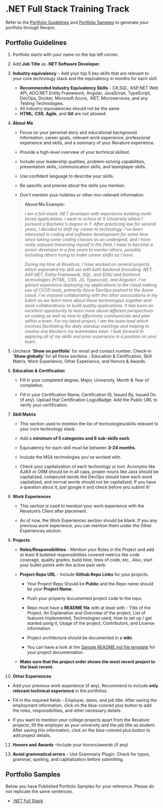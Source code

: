 
# .NET Full Stack Training Track

Refer to the [Portfolio Guidelines](./dotnet-guidelines.md#portfolio-guidelines) and [Portfolio Samples](./dotnet-guidelines.md#portfolio-samples) to generate your portfolio through Revpro.

## Portfolio Guidelines

1.  Portfolio starts with your name on the top left corner.
    
2.  Add **Job Title** as **.NET Software Developer**.
    
3.  **Industry equivalency** – Add your top 5 key skills that are relevant to your core technology stack and the equivalency in months for each skill.
	- **Recommended Industry Equivalency Skills** - C#,SQL, ASP.NET Web API, ADO.NET Entity Framework, Angular, JavaScript, TypeScript, DevOps, Docker, Microsoft Azure, .NET, Microservices, and any Testing Technologies.
	- All industry equivalencies should not be the same
	- **HTML**, **CSS**, **Agile**, and **Git** are not allowed.
    
5.  **About** **Me**
    
    -   Focus on your personal story and educational background information, career goals, relevant work experience, professional experience and skills, and a summary of your Revature experience.
        
    -   Provide a high-level overview of your technical skillset.
        
    -   Include your leadership qualities, problem-solving capabilities, presentation skills, communication skills, and teamplayer skills.
        
    -   Use confident language to describe your skills.
        
    -   Be specific and precise about the skills you mention.
        
    -   Don't mention your hobbies or other non-relevant information.
    
    > **About Me Example:**
    > 
    > _I am a full-stack .NET developer with experience building multi-tiered applications. I went to school at X University where I pursued a Bachelor’s degree in Y. After practicing law for several years, I decided to shift my career to technology. I've been interested in coding and software development for some time since taking some coding classes as an undergrad, and I have really enjoyed immersing myself in the field. I hope to become a senior developer in a few years to mentor others, possibly including others trying to make career shifts as I have._
    > 
    > _During my time at Revature, I have worked on several projects which expanded my skill set with both backend (including .NET, ASP.NET, Entity Framework, SQL, and SOA) and frontend technologies (HTML, CSS, JS, Typescript, and Angular). I've gained experience deploying my applications to the cloud making use of CI/CD tools, primarily Azure DevOps pushed to the Azure cloud. I've enjoyed collaborating with the other associations in my batch as we learn more about these technologies together and work collaboratively to build quality applications. It has been an excellent opportunity to learn more about different perspectives on coding as well as how to effectively communicate and plan within a team. For my latest project, I am the team lead which involves facilitating the daily standup meetings and helping to resolve any blockers my teammates have. I look forward to applying all of my skills and prior experience in a position on your team._

5.  Uncheck '**Show on portfolio**' for email and contact number. Check-in '**Show globally**' for all these sections - Education & Certification, Skill Matrix, Work Experience, Other Experience, and Honors & Awards.
    
6.  **Education &** **Certification**
    
    -   Fill in your completed degree, Major, University, Month & Year of completion.
        
    -   Fill in your Certification Name, Certification ID, Issued By, Issued On.(if any). Upload that Certification Logo/Badge. Add the Public URL to verify your certification.
        
7.  **Skill Matrix**
    
    -   This section used to mention the list of technologies/skills relevant to your core technology stack.
        
    -   Add a **minimum of 5 categories and 6 sub-skills each**.
        
    -   Equivalency for each skill must be between **3-24 months**.
        
    -   Include the MSA technologies you've worked with.
       
    -   Check your capitalization of each technology or tool. Acronyms like AJAX or ORM should be in all caps, proper nouns like Java should be capitalized, compound words like DevOps should have each word capitalized, and normal words should not be capitalized. If you have a question about it, just google it and check before you submit it!
        
8.  **Work** **Experiences**
    
    -   This section is used to mention your work experience with the Revature’s Client after placement.
        
    -   As of now, the Work Experiences section should be blank. If you any previous work experience, you can mention them under the Other Experiences section.
        
9.  **Projects**
    
    -   **Roles/Responsibilities** - Mention your Roles in the Project and add at least 8 bulleted responsibilities covered metrics like code coverage, quality grades, build time, lines of code, etc., Also, start your bullet points with the active past verb.
        
    -   **Project Repo URL** - Include **Github Repo Links** for your projects.
        
        -   Your Project Repo Should be **Public** and the Repo name should be your **Project Name**.
            
        -   Push your properly documented project code to the repo.
            
        -   Repo must have a **README file** with at least with - Title of the Project, An Explanation and Overview of the project, List of features implemented, Technologies used, How to set up / get started using it, Usage of the project, Contributors, and License information.
            
        -   Project architecture should be documented in a **wiki**.
            
        -   You can have a look at the  [Sample README.md file template](https://www.google.com/url?q=https%3A%2F%2Fgithub.com%2FPorkodiVenkatesh%2FPROJECT-NAME&sa=D&sntz=1&usg=AFQjCNFHkCy7oSKxn_nzSQVOx5YAqOqPDw) for your project documentation.
            
    -   **Make sure that the project order shows the most recent project to the least recent.**
        
10.  **Other Experiences**

  -   Add your previous work experience (if any). Recommend to include **only relevant technical experience** in the portfolios.
        
  -   Fill in the required fields - Employer, dates, and job title. After saving the employment information, click on the blue-colored plus button to add the roles, responsibilities, and other necessary details.
        
  -   If you want to mention your college projects apart from the Revature projects, fill the employer as your university and the job title as student. After saving this information, click on the blue-colored plus button to add project details.
            

12.  **Honors and** **Awards** –Include your honors/awards (if any)
    
13.  **Avoid grammatical errors** – Use Grammarly Plugin. Check for typos, grammar, spelling, and capitalization before submitting.

## Portfolio Samples 

Below you have Published Portfolio Samples for your reference. Please do not replicate the same sentences.

- [.NET Full Stack](https://app.revature.com/profile/mattmarnien/548549ee55c76bff93eb3a59412408aa) 



